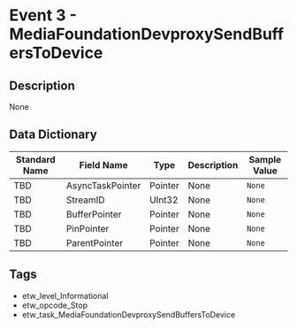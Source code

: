 # Event 3 - MediaFoundationDevproxySendBuffersToDevice

## Description
None

## Data Dictionary
|Standard Name|Field Name|Type|Description|Sample Value|
|---|---|---|---|---|
|TBD|AsyncTaskPointer|Pointer|None|`None`|
|TBD|StreamID|UInt32|None|`None`|
|TBD|BufferPointer|Pointer|None|`None`|
|TBD|PinPointer|Pointer|None|`None`|
|TBD|ParentPointer|Pointer|None|`None`|

## Tags
* etw_level_Informational
* etw_opcode_Stop
* etw_task_MediaFoundationDevproxySendBuffersToDevice
